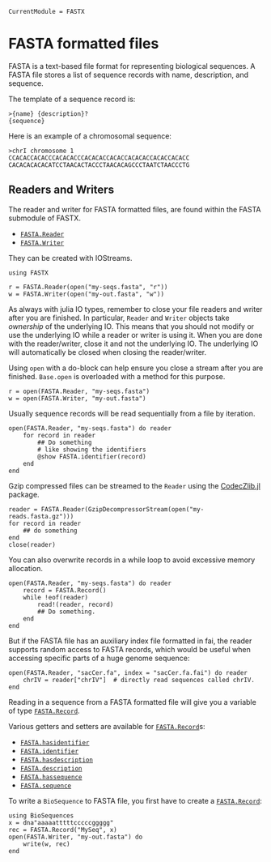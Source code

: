 ```@meta
CurrentModule = FASTX
```

# FASTA formatted files

FASTA is a text-based file format for representing biological sequences.
A FASTA file stores a list of sequence records with name, description, and
sequence.

The template of a sequence record is:

```
>{name} {description}?
{sequence}
```

Here is an example of a chromosomal sequence:

```
>chrI chromosome 1
CCACACCACACCCACACACCCACACACCACACCACACACCACACCACACC
CACACACACACATCCTAACACTACCCTAACACAGCCCTAATCTAACCCTG
```

## Readers and Writers
The reader and writer for FASTA formatted files, are found within the
FASTA submodule of FASTX.

- [`FASTA.Reader`](@ref)
- [`FASTA.Writer`](@ref)

They can be created with IOStreams.

```jlcon
using FASTX

r = FASTA.Reader(open("my-seqs.fasta", "r"))
w = FASTA.Writer(open("my-out.fasta", "w"))
```

As always with julia IO types, remember to close your file readers and writer
after you are finished.
In particular, `Reader` and `Writer` objects take _ownership_ of the underlying IO.
This means that you should not modify or use the underlying IO while a reader or
writer is using it.
When you are done with the reader/writer, close it and not the underlying IO.
The underlying IO will automatically be closed when closing the reader/writer.

Using `open` with a do-block can help ensure you close a stream after you are
finished. `Base.open` is overloaded with a method for this purpose.

```jlcon
r = open(FASTA.Reader, "my-seqs.fasta")
w = open(FASTA.Writer, "my-out.fasta")
```

Usually sequence records will be read sequentially from a file by iteration.

```jlcon
open(FASTA.Reader, "my-seqs.fasta") do reader
    for record in reader
        ## Do something
        # like showing the identifiers
        @show FASTA.identifier(record)
    end
end
```

Gzip compressed files can be streamed to the `Reader`
using the [CodecZlib.jl](https://github.com/JuliaIO/CodecZlib.jl) package.

```jlcon
reader = FASTA.Reader(GzipDecompressorStream(open("my-reads.fasta.gz")))
for record in reader
    ## do something
end
close(reader)
```

You can also overwrite records in a while loop to avoid excessive memory allocation.

```jlcon
open(FASTA.Reader, "my-seqs.fasta") do reader
    record = FASTA.Record()
    while !eof(reader)
        read!(reader, record)
        ## Do something.
    end
end
```

But if the FASTA file has an auxiliary index file formatted in fai, the reader
supports random access to FASTA records, which would be useful when accessing
specific parts of a huge genome sequence:

```jlcon
open(FASTA.Reader, "sacCer.fa", index = "sacCer.fa.fai") do reader
    chrIV = reader["chrIV"]  # directly read sequences called chrIV.
end
```

Reading in a sequence from a FASTA formatted file will give you a variable of
type [`FASTA.Record`](@ref).

Various getters and setters are available for [`FASTA.Record`](@ref)s:

- [`FASTA.hasidentifier`](@ref)
- [`FASTA.identifier`](@ref)
- [`FASTA.hasdescription`](@ref)
- [`FASTA.description`](@ref)
- [`FASTA.hassequence`](@ref)
- [`FASTA.sequence`](@ref)

To write a `BioSequence` to FASTA file, you first have to create a [`FASTA.Record`](@ref):

```jlcon
using BioSequences
x = dna"aaaaatttttcccccggggg"
rec = FASTA.Record("MySeq", x)
open(FASTA.Writer, "my-out.fasta") do
    write(w, rec)
end
```
